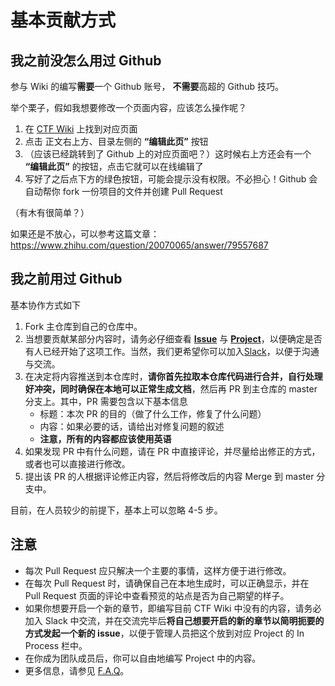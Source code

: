 # 基本贡献方式

## 我之前没怎么用过 Github

参与 Wiki 的编写**需要**一个 Github 账号， **不需要**高超的 Github 技巧。

举个栗子，假如我想要修改一个页面内容，应该怎么操作呢？

1. 在 [CTF Wiki](https://ctf-wiki.github.io/ctf-wiki/) 上找到对应页面
2. 点击 正文右上方、目录左侧的 **“编辑此页”** 按钮
3. （应该已经跳转到了 Github 上的对应页面吧？）这时候右上方还会有一个 **“编辑此页”** 的按钮，点击它就可以在线编辑了
4. 写好了之后点下方的绿色按钮，可能会提示没有权限。不必担心！Github 会自动帮你 fork 一份项目的文件并创建 Pull Request

（有木有很简单？）

如果还是不放心，可以参考这篇文章：https://www.zhihu.com/question/20070065/answer/79557687

## 我之前用过 Github

基本协作方式如下

1. Fork 主仓库到自己的仓库中。
2. 当想要贡献某部分内容时，请务必仔细查看 **[Issue](https://github.com/ctf-wiki/ctf-wiki/issues)** 与 **[Project](https://github.com/ctf-wiki/ctf-wiki/projects)**，以便确定是否有人已经开始了这项工作。当然，我们更希望你可以加入[Slack](https://join.slack.com/t/ctf-wiki/shared_invite/enQtNTkwNDg5NDUzNzAzLWExOTRhZTE0ZTMzYjVlNDk5OGI3ZDA1NmQyZjE4NWRlMGU3NjEwM2Y2ZTliMTg4Njg1MjliNWRhNTk2ZmY0NmI)，以便于沟通与交流。
3. 在决定将内容推送到本仓库时，**请你首先拉取本仓库代码进行合并，自行处理好冲突，同时确保在本地可以正常生成文档**，然后再 PR 到主仓库的 master 分支上。其中，PR 需要包含以下基本信息
    * 标题：本次 PR 的目的（做了什么工作，修复了什么问题）
    * 内容：如果必要的话，请给出对修复问题的叙述
    * **注意，所有的内容都应该使用英语**
4. 如果发现 PR 中有什么问题，请在 PR 中直接评论，并尽量给出修正的方式，或者也可以直接进行修改。 
5. 提出该 PR 的人根据评论修正内容，然后将修改后的内容 Merge 到 master 分支中。

目前，在人员较少的前提下，基本上可以忽略 4-5 步。

## 注意

- 每次 Pull Request 应只解决一个主要的事情，这样方便于进行修改。
- 在每次 Pull Request 时，请确保自己在本地生成时，可以正确显示，并在 Pull Request 页面的评论中查看预览的站点是否为自己期望的样子。
- 如果你想要开启一个新的章节，即编写目前 CTF Wiki 中没有的内容，请务必加入 Slack 中交流，并在交流完毕后**将自己想要开启的新的章节以简明扼要的方式发起一个新的 issue**，以便于管理人员把这个放到对应 Project 的 In Process 栏中。
- 在你成为团队成员后，你可以自由地编写 Project 中的内容。
- 更多信息，请参见 [F.A.Q](https://github.com/ctf-wiki/ctf-wiki/wiki/F.A.Q)。
